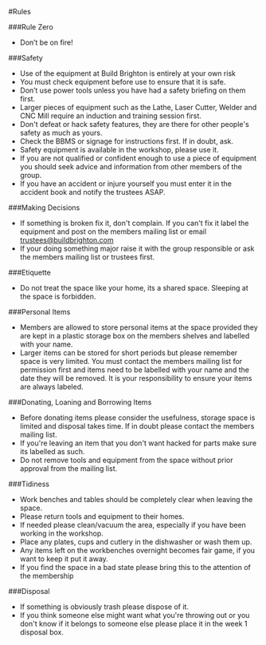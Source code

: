 #Rules

###Rule Zero
* Don’t be on fire!

###Safety
* Use of the equipment at Build Brighton is entirely at your own risk
* You must check equipment before use to ensure that it is safe.
* Don’t use power tools unless you have had a safety briefing on them first.
* Larger pieces of equipment such as the Lathe, Laser Cutter, Welder and CNC Mill require an induction and training session first.
* Don't defeat or hack safety features, they are there for other people's safety as much as yours.
* Check the BBMS or signage for instructions first. If in doubt, ask.
* Safety equipment is available in the workshop, please use it.
* If you are not qualified or confident enough to use a piece of equipment you should seek advice and information from other members of the group.
* If you have an accident or injure yourself you must enter it in the accident book and notify the trustees ASAP.

###Making Decisions
* If something is broken fix it, don't complain. If you can't fix it label the equipment and post on the members mailing list or email trustees@buildbrighton.com
* If your doing something major raise it with the group responsible or ask the members mailing list or trustees first.

###Etiquette
* Do not treat the space like your home, its a shared space. Sleeping at the space is forbidden.

###Personal Items
* Members are allowed to store personal items at the space provided they are kept in a plastic storage box on the members shelves and labelled with your name.
* Larger items can be stored for short periods but please remember space is very limited. You must contact the members mailing list for permission first and items need to be labelled with your name and the date they will be removed. It is your responsibility to ensure your items are always labeled.

###Donating, Loaning and Borrowing Items
* Before donating items please consider the usefulness, storage space is limited and disposal takes time. If in doubt please contact the members mailing list.
* If you're leaving an item that you don't want hacked for parts make sure its labelled as such.
* Do not remove tools and equipment from the space without prior approval from the mailing list.

###Tidiness
* Work benches and tables should be completely clear when leaving the space.
* Please return tools and equipment to their homes.
* If needed please clean/vacuum the area, especially if you have been working in the workshop.
* Place any plates, cups and cutlery in the dishwasher or wash them up.
* Any items left on the workbenches overnight becomes fair game, if you want to keep it put it away.
* If you find the space in a bad state please bring this to the attention of the membership

###Disposal
* If something is obviously trash please dispose of it.
* If you think someone else might want what you're throwing out or you don't know if it belongs to someone else please place it in the week 1 disposal box.
